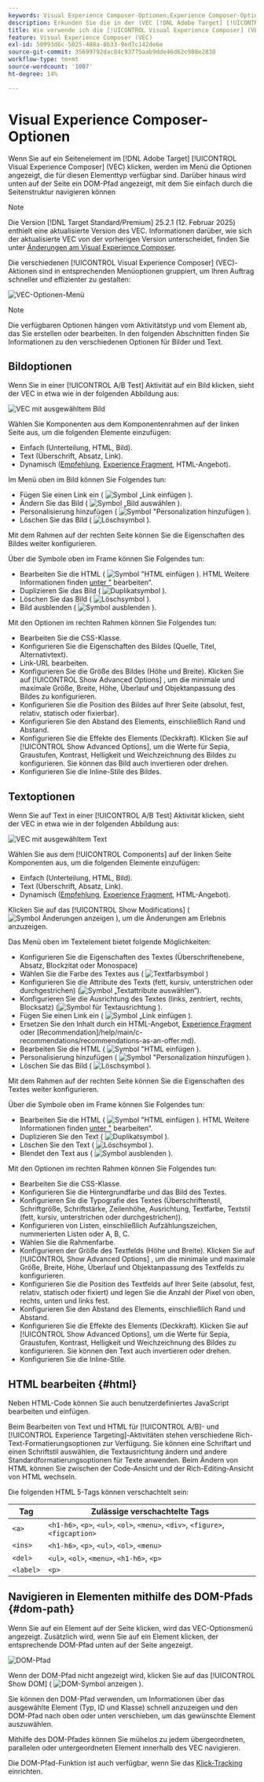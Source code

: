 ```yaml
---
keywords: Visual Experience Composer-Optionen;Experience Composer-Optionen;Erlebnisoptionen;Text bearbeiten;HTML bearbeiten;Text/HTML bearbeiten;Hintergrundfarbe bearbeiten;Hintergrundfarbe;Element einfügen;Link bearbeiten;Visual Experience Composer-Link;CSS-Klasse bearbeiten;CSS-Klasse;CSS-Klasse;Angebot wechseln;Angebot vertauschen;Bild vertauschen;Bild vertauschen;Element entfernen;Element entfernen;Element ausblenden;Element neu anordnen;Element verschieben;Elementgröße ändern;Element vergrößern;Auswahl erweitern;zu diesem Link navigieren;Link navigieren;navigieren;Link navigieren;Link navigieren;Link;Rückgängig;Wiederholen;Wiederholen;benutzerspezifische Ereignisse;Ereignisse;Web-Komponenten;Angebot Entscheidung;Offer Decisioning
description: Erkunden Sie die in der (VEC [!DNL Adobe Target] [!UICONTROL Visual Experience Composer] verfügbaren Optionen.
title: Wie verwende ich die [!UICONTROL Visual Experience Composer] (VEC)-Optionen?
feature: Visual Experience Composer (VEC)
exl-id: 50993d6c-5025-488a-8b33-9ed7c142de6e
source-git-commit: 35699792dac84c93775aab9dde46d62c988e2838
workflow-type: tm+mt
source-wordcount: '1007'
ht-degree: 14%

---
```


# Visual Experience Composer-Optionen

Wenn Sie auf ein Seitenelement im [!DNL Adobe Target] [!UICONTROL Visual Experience Composer] (VEC) klicken, werden im Menü die Optionen angezeigt, die für diesen Elementtyp verfügbar sind. Darüber hinaus wird unten auf der Seite ein DOM-Pfad angezeigt, mit dem Sie einfach durch die Seitenstruktur navigieren können

>[!NOTE]
>
>Die Version [!DNL Target Standard/Premium] 25.2.1 (12. Februar 2025) enthielt eine aktualisierte Version des VEC. Informationen darüber, wie sich der aktualisierte VEC von der vorherigen Version unterscheidet, finden Sie unter [Änderungen am Visual Experience Composer](/help/main/c-experiences/c-visual-experience-composer/vec-changes.md).


Die verschiedenen [!UICONTROL Visual Experience Composer] (VEC)-Aktionen sind in entsprechenden Menüoptionen gruppiert, um Ihren Auftrag schneller und effizienter zu gestalten:

![VEC-Optionen-Menü](/help/main/c-experiences/c-visual-experience-composer/assets/vec-options.png)

>[!NOTE]
>
>Die verfügbaren Optionen hängen vom Aktivitätstyp und vom Element ab, das Sie erstellen oder bearbeiten. In den folgenden Abschnitten finden Sie Informationen zu den verschiedenen Optionen für Bilder und Text.

## Bildoptionen

Wenn Sie in einer [!UICONTROL A/B Test] Aktivität auf ein Bild klicken, sieht der VEC in etwa wie in der folgenden Abbildung aus:

![VEC mit ausgewähltem Bild](/help/main/c-experiences/c-visual-experience-composer/assets/vec-image.png)

Wählen Sie Komponenten aus dem Komponentenrahmen auf der linken Seite aus, um die folgenden Elemente einzufügen:

* Einfach (Unterteilung, HTML, Bild).
* Text (Überschrift, Absatz, Link).
* Dynamisch ([Empfehlung](/help/main/c-recommendations/recommendations-as-an-offer.md), [Experience Fragment](/help/main/c-experiences/c-manage-content/aem-experience-fragments.md), HTML-Angebot).

Im Menü oben im Bild können Sie Folgendes tun:

* Fügen Sie einen Link ein ( ![Symbol „Link einfügen](/help/main/assets/icons/Link.svg) ).
* Ändern Sie das Bild ( ![Symbol „Bild auswählen](/help/main/assets/icons/Images.svg) ).
* Personalisierung hinzufügen ( ![Symbol &quot;Personalization hinzufügen](/help/main/assets/icons/PersonalizationField.svg) ).
* Löschen Sie das Bild ( ![Löschsymbol](/help/main/assets/icons/Delete.svg) ).

Mit dem Rahmen auf der rechten Seite können Sie die Eigenschaften des Bildes weiter konfigurieren.

Über die Symbole oben im Frame können Sie Folgendes tun:

* Bearbeiten Sie die HTML ( ![Symbol &quot;HTML einfügen](/help/main/assets/icons/Code.svg) ). HTML Weitere Informationen finden [ unter &quot;](#html) bearbeiten“.
* Duplizieren Sie das Bild ( ![Duplikatsymbol](/help/main/assets/icons/Code.svg) ).
* Löschen Sie das Bild ( ![Löschsymbol](/help/main/assets/icons/Delete.svg) ).
* Bild ausblenden ( ![Symbol ausblenden](/help/main/assets/icons/VisibilityOff.svg) ).

Mit den Optionen im rechten Rahmen können Sie Folgendes tun:

* Bearbeiten Sie die CSS-Klasse.
* Konfigurieren Sie die Eigenschaften des Bildes (Quelle, Titel, Alternativtext).
* Link-URL bearbeiten.
* Konfigurieren Sie die Größe des Bildes (Höhe und Breite). Klicken Sie auf [!UICONTROL Show Advanced Options] , um die minimale und maximale Größe, Breite, Höhe, Überlauf und Objektanpassung des Bildes zu konfigurieren.
* Konfigurieren Sie die Position des Bildes auf Ihrer Seite (absolut, fest, relativ, statisch oder fixierbar).
* Konfigurieren Sie den Abstand des Elements, einschließlich Rand und Abstand.
* Konfigurieren Sie die Effekte des Elements (Deckkraft). Klicken Sie auf [!UICONTROL Show Advanced Options], um die Werte für Sepia, Graustufen, Kontrast, Helligkeit und Weichzeichnung des Bildes zu konfigurieren. Sie können das Bild auch invertieren oder drehen.
* Konfigurieren Sie die Inline-Stile des Bildes.

## Textoptionen

Wenn Sie auf Text in einer [!UICONTROL A/B Test] Aktivität klicken, sieht der VEC in etwa wie in der folgenden Abbildung aus:

![VEC mit ausgewähltem Text](/help/main/c-experiences/c-visual-experience-composer/assets/vec-text.png)

Wählen Sie aus dem [!UICONTROL Components] auf der linken Seite Komponenten aus, um die folgenden Elemente einzufügen:

* Einfach (Unterteilung, HTML, Bild).
* Text (Überschrift, Absatz, Link).
* Dynamisch ([Empfehlung](/help/main/c-recommendations/recommendations-as-an-offer.md), [Experience Fragment](/help/main/c-experiences/c-manage-content/aem-experience-fragments.md), HTML-Angebot).

Klicken Sie auf das [!UICONTROL Show Modifications] ( ![Symbol Änderungen anzeigen](/help/main/assets/icons/History.svg) ), um die Änderungen am Erlebnis anzuzeigen.

Das Menü oben im Textelement bietet folgende Möglichkeiten:

* Konfigurieren Sie die Eigenschaften des Textes (Überschriftenebene, Absatz, Blockzitat oder Monospace)
* Wählen Sie die Farbe des Textes aus ( ![Textfarbsymbol](/help/main/assets/icons/TextColor.svg) )
* Konfigurieren Sie die Attribute des Texts (fett, kursiv, unterstrichen oder durchgestrichen) (![Symbol „Textattribute auswählen“](/help/main/assets/icons/Text.svg)).
* Konfigurieren Sie die Ausrichtung des Textes (links, zentriert, rechts, Blocksatz) (![Symbol für Textausrichtung](/help/main/assets/icons/TextAlignCenter.svg) ).
* Fügen Sie einen Link ein ( ![Symbol „Link einfügen](/help/main/assets/icons/Link.svg) ).
* Ersetzen Sie den Inhalt durch ein HTML-Angebot, [Experience Fragment](/help/main/c-experiences/c-manage-content/aem-experience-fragments.md) oder [Recommendation]/help/main/c-recommendations/recommendations-as-an-offer.md).
* Bearbeiten Sie die HTML ( ![Symbol &quot;HTML einfügen](/help/main/assets/icons/Code.svg) ).
* Personalisierung hinzufügen ( ![Symbol &quot;Personalization hinzufügen](/help/main/assets/icons/PersonalizationField.svg) ).
* Löschen Sie das Bild ( ![Löschsymbol](/help/main/assets/icons/Delete.svg) ).

Mit dem Rahmen auf der rechten Seite können Sie die Eigenschaften des Textes weiter konfigurieren.

Über die Symbole oben im Frame können Sie Folgendes tun:

* Bearbeiten Sie die HTML ( ![Symbol &quot;HTML einfügen](/help/main/assets/icons/Code.svg) ). HTML Weitere Informationen finden [ unter &quot;](#html) bearbeiten“.
* Duplizieren Sie den Text ( ![Duplikatsymbol](/help/main/assets/icons/Code.svg) ).
* Löschen Sie den Text ( ![Löschsymbol](/help/main/assets/icons/Delete.svg) ).
* Blendet den Text aus ( ![Symbol ausblenden](/help/main/assets/icons/VisibilityOff.svg) ).

Mit den Optionen im rechten Rahmen können Sie Folgendes tun:

* Bearbeiten Sie die CSS-Klasse.
* Konfigurieren Sie die Hintergrundfarbe und das Bild des Textes.
* Konfigurieren Sie die Typografie des Textes (Überschriftenstil, Schriftgröße, Schriftstärke, Zeilenhöhe, Ausrichtung, Textfarbe, Textstil (fett, kursiv, unterstrichen oder durchgestrichen)).
* Konfigurieren von Listen, einschließlich Aufzählungszeichen, nummerierten Listen oder A, B, C.
* Wählen Sie die Rahmenfarbe.
* Konfigurieren der Größe des Textfelds (Höhe und Breite). Klicken Sie auf [!UICONTROL Show Advanced Options] , um die minimale und maximale Größe, Breite, Höhe, Überlauf und Objektanpassung des Textfelds zu konfigurieren.
* Konfigurieren Sie die Position des Textfelds auf Ihrer Seite (absolut, fest, relativ, statisch oder fixiert) und legen Sie die Anzahl der Pixel von oben, rechts, unten und links fest.
* Konfigurieren Sie den Abstand des Elements, einschließlich Rand und Abstand.
* Konfigurieren Sie die Effekte des Elements (Deckkraft). Klicken Sie auf [!UICONTROL Show Advanced Options], um die Werte für Sepia, Graustufen, Kontrast, Helligkeit und Weichzeichnung des Bildes zu konfigurieren. Sie können den Text auch invertieren oder drehen.
* Konfigurieren Sie die Inline-Stile.

## HTML bearbeiten {#html}

Neben HTML-Code können Sie auch benutzerdefiniertes JavaScript bearbeiten und einfügen.

Beim Bearbeiten von Text und HTML für [!UICONTROL A/B]- und [!UICONTROL Experience Targeting]-Aktivitäten stehen verschiedene Rich-Text-Formatierungsoptionen zur Verfügung. Sie können eine Schriftart und einen Schriftstil auswählen, die Textausrichtung ändern und andere Standardformatierungsoptionen für Texte anwenden. Beim Ändern von HTML können Sie zwischen der Code-Ansicht und der Rich-Editing-Ansicht von HTML wechseln.

Die folgenden HTML 5-Tags können verschachtelt sein:

| Tag | Zulässige verschachtelte Tags |
| --- | --- |
| `<a>` | `<h1-h6>`, `<p>`, `<ul>`, `<ol>`, `<menu>`, `<div>`, `<figure>`, `<figcaption>` |
| `<ins>` | `<h1-h6>`, `<p>`, `<ul>`, `<ol>`, `<menu>` |
| `<del>` | `<ul>`, `<ol>`, `<menu>`, `<h1-h6>`, `<p>` |
| `<label>` | `<p>` |

## Navigieren in Elementen mithilfe des DOM-Pfads {#dom-path}

Wenn Sie auf ein Element auf der Seite klicken, wird das VEC-Optionsmenü angezeigt. Zusätzlich wird, wenn Sie auf ein Element klicken, der entsprechende DOM-Pfad unten auf der Seite angezeigt.

![DOM-Pfad](/help/main/c-experiences/c-visual-experience-composer/assets/dom-path-refresh.png)

Wenn der DOM-Pfad nicht angezeigt wird, klicken Sie auf das [!UICONTROL Show DOM] ( ![DOM-Symbol anzeigen](/help/main/assets/icons/LayersBringToFront.svg) ).

Sie können den DOM-Pfad verwenden, um Informationen über das ausgewählte Element (Typ, ID und Klasse) schnell anzuzeigen und den DOM-Pfad nach oben oder unten verschieben, um das gewünschte Element auszuwählen.

<!--When you hover over the DOM path, a blue box highlights the corresponding element in the VEC. When you click the element, an orange box highlights the element and the VEC options menu displays, as explained above.-->

Mithilfe des DOM-Pfades können Sie mühelos zu jedem übergeordneten, parallelen oder untergeordneten Element innerhalb des VEC navigieren.

Die DOM-Pfad-Funktion ist auch verfügbar, wenn Sie das [Klick-Tracking](/help/main/c-activities/r-success-metrics/click-tracking.md) einrichten.

<!--## [!UICONTROL Edit]

The following options are available:

### [!UICONTROL Text/HTML] {#edit-text-html}

Change the HTML code for the element, such as the text for a text area, button, or link.

In addition to HTML code, you can edit and inject custom JavaScript.

Several rich text formatting options are available when editing text and HTML for [!UICONTROL A/B] and [!UICONTROL Experience Targeting] activities. You can choose a font, select a font style, change text alignment, and other standard text formatting options. When modifying HTML, you can toggle between the code view and rich-editing view of the HTML.

The following HTML5 tags can be nested:

|Tag|Allowed Nested Tags|
| --- | --- |
|`<a>`|`<h1-h6>`, `<p>`, `<ul>`, `<ol>`, `<menu>`, `<div>`, `<figure>`, `<figcaption>`|
|`<ins>`|`<h1-h6>`, `<p>`, `<ul>`, `<ol>`, `<menu>`|
|`<del>`|`<ul>`, `<ol>`, `<menu>`, `<h1-h6>`, `<p>`|
|`<label>`|`<p>`|

### [!UICONTROL Background Color]

Use the color picker to select or configure a background color. You can select a color swatch, and adjust it using RGB values or color hex codes. The red x in the color picker makes the background transparent.

**Note:** This option is not available for an element where a background image is set. 

### [!UICONTROL Styles] {#styles}

Use the [!UICONTROL Styles] panel to view or edit the value of existing styles for the selected element. You can also add additional styling.

To access the [!UICONTROL Styles] panel, click a page element from within the VEC, then click **[!UICONTROL Edit]** > **[!UICONTROL Styles]**.

The [!UICONTROL Styles] panel displays on the right side of the VEC. The panel contains a list of styles that lets you edit or add to the selected element. A real-time CSS Editor lets you view changes and add styles if you are comfortable using Cascading Style Sheets (CSS) or if you receive code from your developer.

![Styles panel](/help/main/c-experiences/c-visual-experience-composer/assets/styles-panel-new.png)

As you apply different styles, you can always revert your changes by clicking the [!UICONTROL Revert] icon that displays at the top-right corner of the [!UICONTROL Styles] panel after you change any section. Clicking the [!UICONTROL Revert] icon reverts all changes on the current section's panel.

Expand each section to edit or add styles, as explained below. To save your changes, click the [!UICONTROL Back] icon at the top of the panel to return to the panel's main display, then click **[!UICONTROL Save]**. 

Blue dots on the main panel and next to each option on the various section panels indicate that you have changed the corresponding styles. This visual indicator makes it easy for you to review your changes before clicking [!UICONTROL Save].

>[!NOTE]
>
>Quick actions for layout changes, background color, resizing, and move are also available as separate actions in the VEC menu. These options can be used as separate actions or you can use the Styles menu, as explained here.

* **[!UICONTROL Background]**

  Change the background color and image.

  * Color (specify the color code or use the color picker)
  * Image (select an image from the image picker)
  * Image source (specify an external URL)
  * Attachment
    * Click the top drop-down list to select scroll, fixed, or local
    * Click the bottom drop-down list to select repeat, repeat-x, repeat-y, no-repeat, space, or round
  * Clip
    * Click the top drop-down list to select border-box, padding-box, content-box, or text
    * Click the bottom drop-down list to select auto audio or audio

* **[!UICONTROL Typography]**

  Change the typography of an element. Typography edits are quick and easy. 

  Although the rich text editor (Edit Text/HTML) is available for fine tuning, quick actions to change the entire element is available via this option. If you want to apply typography changes to only a part of the text (not to the full text), use the [rich text editor](/help/main/c-experiences/c-visual-experience-composer/c-vec-code-editor/vec-code-editor.md). 

  You can edit the following typography styles:

  * [!UICONTROL Font size]
  * [!UICONTROL Font weight]
  * [!UICONTROL Font style]
  * [!UICONTROL Color] (specify the color code or use the color picker)
  * [!UICONTROL Word spacing]
  * [!UICONTROL Line height]
  * [!UICONTROL Text alignment]

* **[!UICONTROL Margin]**

  Change the margin for the selected element. You can change the left, right, bottom, and top margins.

  Click the drop-down icon for each margin to choose from the following options:

  * [!UICONTROL Auto] 
  * [!UICONTROL Value] (drag the slider to set the margin or specify the number of pixels for each margin)

  Margin supports positive and negative values.

  Target also supports other size units, such as rem, pc, em. For more information about these units, see [Web Style Sheets CSS Tips and Tricks](https://www.w3.org/Style/Examples/007/units.en.html).

* **[!UICONTROL Padding]**

  Change the padding for the selected element. You can change the left, right, bottom, and top padding.

  Drag the slider to set the padding or specify the number of pixels for padding.

  Padding supports width scales from 0 onwards.

  Target also supports [other size units](https://www.w3.org/Style/Examples/007/units.en.html), such as rem, pc, em.

* **[!UICONTROL Border]**

  Click the border icons at the top of the panel to change the selected element's border.

  You can edit the following styles for each border (top, right, bottom, and left):

  * [!UICONTROL Border style] (none, hidden, dotted, dashed, solid, or double)
  * [!UICONTROL Border color] (specify the color code or use the color picker)
  * [!UICONTROL Border width] (drag the slider to select a border width or specify the width in pixels)

  Border supports width scales from 0 onwards.

  Target also supports [other size units](https://www.w3.org/Style/Examples/007/units.en.html), such as rem, pc, em.

* **[!UICONTROL Position]**

  Move the selected element from its current position. You can change the element's top, bottom, left, right, and [Z-index](https://www.w3schools.com/cssref/pr_pos_z-index.asp) position.

  Click the [!UICONTROL Static] drop-down list to choose from the following position options:

  * [!UICONTROL Static]
  * [!UICONTROL Relative]
  * [!UICONTROL Absolute]
  * [!UICONTROL Sticky]
  * [!UICONTROL Fixed]

  Click the drop-down icon for each position to choose from the following options:

  * [!UICONTROL Auto] 
  * [!UICONTROL Value] (drag the slider to position the element or specify the number of pixels you want to move the element)

  Position supports positive and negative values.

  Target also supports [other size units](https://www.w3.org/Style/Examples/007/units.en.html), such as rem, pc, em.

* **[!UICONTROL Size]**

  Change the selected element's width and height.

  Click the drop-down icon next to [!UICONTROL Width] and [!UICONTROL Height] to choose from the following options:

  * [!UICONTROL Auto] 
  * [!UICONTROL Value] (drag the slider to size the element or specify the number of pixels for each dimension)

* **[!UICONTROL Filter]**

  Drag the slider for each filter option or specify the desired percentage:

  * [!UICONTROL Sepia]
  * [!UICONTROL Contrast]
  * [!UICONTROL Brightness]
  * [!UICONTROL GrayScale]
  * [!UICONTROL Blur]
  * [!UICONTROL Opacity]
  * [!UICONTROL Invert]
  *[!UICONTROL  Hue-rotate]
  * [!UICONTROL Saturate]

* **[!UICONTROL CSS Editor]**

  The real-time CSS Editor lets you view changes and add styles if you are comfortable using Cascading Style Sheets (CSS) or if you receive code from your developer.

  The CSS Editor displays any changes that you make in the Styles panel. As shown in the illustration below, the font size, top border, and image size have been changed:

  ![CSS editor with changes](/help/main/c-experiences/c-visual-experience-composer/assets/css-changes.png)

  Notice the blue dots next to the [!UICONTROL Typography], [!UICONTROL Border], and [!UICONTROL Size] options in the preceding illustration. These dots indicate that you have changed these sections. If you open these section panels, blue dots display next to the specific options that you changed.

  You can type your own code if your desired style is not available by default in the [!UICONTROL Styles].

  The CSS Editor shows details for the current session only. If you save changes and then reopen the editor, details about your previous change do not display in the editor, even if you select the same element again.

  >[!IMPORTANT]
  >
  >You can apply a background image using the CSS Editor, but it might cause flicker. Test your changes before deployment.

### [!UICONTROL CSS Class]

Specify the predefined CSS class used for the element. If more than one element is selected, separate multiple CSS classes with a space.

Available for [!UICONTROL A/B], [!UICONTROL Automated Personalization], and [!UICONTROL Multivariate Test] activities.

### [!UICONTROL Link]

Change the URL in the link.

Use Edit Link to update the selector to point to the same image element. However, linking to a different image element is not supported. To link to a different image element, delete the original action from the code editor and use the [!UICONTROL Visual Experience Composer] to apply the action on the other image element.

## [!UICONTROL Insert Before]

The following options are available:

### [!UICONTROL Offer Decision]

Add an [offer created in [!DNL Adobe Journey Optimizer]](https://experienceleague.adobe.com/docs/journey-optimizer/using/offer-decisioniong/get-started/starting-offer-decisioning.html){target=_blank} to present the best offer and experience to your customers using offer decisioning.

**Note:** This option is available when editing or creating [manual [!UICONTROL A/B Test]](/help/main/c-activities/t-test-ab/test-ab.md#types) or [[!UICONTROL Experience Targeting]](/help/main/c-activities/t-experience-target/experience-target.md) (XT) activities only. This option is not available for other activity types.

For more information, see [Use offer decisions](/help/main/c-integrating-target-with-mac/ajo/offer-decision.md).

### [!UICONTROL Image], [!UICONTROL HTML], and [!UICONTROL Text]

Add any kind of element to your page in addition to modifying existing content. Add text, code, lists, and more to create entirely different experiences to test.

Select an element on the page, then click [!UICONTROL Insert Before] and choose whether you want to insert an image, HTML, or text. The inserted element appears before the selected element.

The behavior of the inserted element depends on the structure of your page, your CSS, and other page configuration options. Valid HTML is required to make your page appear correctly. Always test your page after inserting an item to make sure it appears as expected.

[!UICONTROL Recommendations] supports [!UICONTROL Insert Before] the contents of DIV, SECTION, and ARTICLE tags.

**Note:** Inserting an image requires that [!DNL Adobe Scene7 Publishing System] is enabled so you have access to the image library.

### Recommendation

Include recommendations inside A/B Test (including Auto-Allocate and Auto-Target) and Experience Targeting (XT) activities. For more information, see [Recommendations as an offer](/help/main/c-recommendations/recommendations-as-an-offer.md).

### [!UICONTROL Experience Fragment]

Insert experience fragments created in [!DNL Adobe Experience Manager] (AEM) in [!DNL Target] activities to aid optimization or personalization. For more information, see [AEM Experience Fragments](/help/main/c-experiences/c-manage-content/aem-experience-fragments.md).

## [!UICONTROL Insert After]

The following options are available:

### [!UICONTROL Offer Decision]

Add an [offer created in [!DNL Adobe Journey Optimizer]](https://experienceleague.adobe.com/docs/journey-optimizer/using/offer-decisioniong/get-started/starting-offer-decisioning.html){target=_blank} to present the best offer and experience to your customers using offer decisioning.

**Note:** This option is available when editing or creating [manual [!UICONTROL A/B Test]](/help/main/c-activities/t-test-ab/test-ab.md#types) or [[!UICONTROL Experience Targeting]](/help/main/c-activities/t-experience-target/experience-target.md) (XT) activities only. This option is not available for other activity types.

For more information, see [Use offer decisions](/help/main/c-integrating-target-with-mac/ajo/offer-decision.md).

### [!UICONTROL Image], [!UICONTROL HTML], and [!UICONTROL Text]

Add any kind of element to your page in addition to modifying existing content. Add text, code, lists, and more to create entirely different experiences to test.

Select an element on the page, then click [!UICONTROL Insert After] and choose whether you want to insert an image, HTML, or text. The inserted element appears after the selected element.

The behavior of the inserted element depends on the structure of your page, your CSS, and other page configuration options. Valid HTML is required to make your page appear correctly. Always test your page after inserting an item to make sure it appears as expected.

[!UICONTROL Recommendations] supports [!UICONTROL Insert After] the contents of DIV, SECTION, and ARTICLE tags.

**Note:** Inserting an image requires that [!DNL Adobe Scene7 Publishing System] is enabled so you have access to the image library.

### Recommendation

Include recommendations inside A/B Test (including Auto-Allocate and Auto-Target) and Experience Targeting (XT) activities. For more information, see [Recommendations as an offer](/help/main/c-recommendations/recommendations-as-an-offer.md).

### [!UICONTROL Experience Fragment]

Insert experience fragments created in [!DNL Adobe Experience Manager] (AEM) in [!DNL Target] activities to aid optimization or personalization. For more information, see [AEM Experience Fragments](/help/main/c-experiences/c-manage-content/aem-experience-fragments.md).

## [!UICONTROL Replace Content]

The following options are available:

### [!UICONTROL Offer Decision]

Add an [offer created in [!DNL Adobe Journey Optimizer]](https://experienceleague.adobe.com/docs/journey-optimizer/using/offer-decisioniong/get-started/starting-offer-decisioning.html){target=_blank} to present the best offer and experience to your customers using offer decisioning.

**Note:** This option is available when editing or creating [manual [!UICONTROL A/B Test]](/help/main/c-activities/t-test-ab/test-ab.md#types) or [[!UICONTROL Experience Targeting]](/help/main/c-activities/t-experience-target/experience-target.md) (XT) activities only. This option is not available for other activity types.

For more information, see [Use offer decisions](/help/main/c-integrating-target-with-mac/ajo/offer-decision.md).

### [!UICONTROL Image]

Select a different image from the Content Library. The images available for swapping include the images uploaded to the Experience Cloud assets folder or uploaded in the Content Library in Target.

During initial activity creation, the URL displayed is not the URL used for delivery. Upon activity synching, that URL is updated to a production Scene7 URL.

For example, the initial URL might look like the following example:

`https://test.marketing.adobe.com/content/dam/mac/scholasticinc/Aug_MBM.jpeg?ch_ck=1470774943867`

After activity syncing, the delivery URL might look like the following example:

`http://s7d2.scene7.com/is/image/TargetTest/Aug_MBM?tm=1470768352933&fit=constrain&hei=173&wid=300`

Recommendations supports Replace With in DIV, SECTION, and ARTICLE tags.

**Note:** Swapping images requires an Adobe Scene7 Publishing System Account.

### [!UICONTROL HTML Offer]

Select a different offer from the [!UICONTROL Content Library].

**Note:** HTML Offers are stored on [!DNL Target] servers.

An HTML offer can be up to 256 KB.

### Recommendation

Include recommendations inside A/B Test (including Auto-Allocate and Auto-Target) and Experience Targeting (XT) activities. For more information, see [Recommendations as an offer](/help/main/c-recommendations/recommendations-as-an-offer.md).

### [!UICONTROL Experience Fragment]

Insert experience fragments created in [!DNL Adobe Experience Manager] (AEM) in [!DNL Target] activities to aid optimization or personalization. For more information, see [AEM Experience Fragments](/help/main/c-experiences/c-manage-content/aem-experience-fragments.md).

## [!UICONTROL Layout]

The following options are available:

### [!UICONTROL Rearrange]

Drag the element to another location inside the same parent element or DIV. Other elements shift location to make space for the rearranged element.

**Note**: Click-tracking does not work on rearranged items.

Currently, certain VEC actions, such as [!UICONTROL Rearrange] and [!UICONTROL Move], assume that the sibling elements of the source and destination parent elements are completely loaded. If lazy loading occurs under the parent DOM elements (source or destination), these VEC actions can cause inconsistent behavior. We are working on a more reliable approach to make VEC actions work in lazy-loaded DOM elements. As a temporary workaround, you can use [!UICONTROL Custom Code] in these scenarios to render your experiences.

### [!UICONTROL Resize]

Resize an element on your page. When you select [!UICONTROL Resize], a handle appears in the bottom-right corner of the element that lets you drag that corner to resize. Hold the Shift key to retain the same aspect ratio.

**Note:** Inline elements cannot be resized.

### [!UICONTROL Move] {#move}

Move elements on your page. Unlike the [!UICONTROL Rearrange] option, [!UICONTROL Move] does not shift other elements to make room for the element being moved. Use the arrow keys to fine tune the move. (Planned enhancement: support to ensure moved elements are not hidden behind other elements.)

In certain situations, such as when a CSS restriction requires an element to remain inside its parent element, you cannot move the element outside its parent. An element cannot be moved outside of a container that has following CSS property: `overflow: hidden`.

See [!UICONTROL Rearrange] above for more information about inconsistent behavior with the [!UICONTROL Move] and [!UICONTROL Rearrange] actions due to lazy loading of DOM elements.

### [!UICONTROL Hide]

Hide the element. The white space remains, but the content is removed.

### [!UICONTROL Remove]

Remove the element. The white space behind the image is removed and the space where the element was is collapsed.

**Note:** Items within a "classic" mbox (an mbox created within a Target Classic campaign) cannot be removed using this option.

## [!UICONTROL Expand Section]

Select the parent element in addition to the originally selected element. When you select any parent element, all children of that element are automatically selected. You can expand the selection multiple times.

## [!UICONTROL Navigate to Link]

Open the destination of the link.

## [!UICONTROL Undo]/[!UICONTROL Redo]

Undo changes you make to your activities during an editing session. You can also redo changes that have been previously undone.

## Considerations {#considerations}

* If an offer contains HTML content, see "How at.js renders offers with HTML content" in [How at.js works](https://experienceleague.adobe.com/docs/target-dev/developer/client-side/at-js-implementation/at-js/how-atjs-works.html){target=_blank} for more information.

## Custom element support {#custom}

The VEC supports [Web Components](https://developer.mozilla.org/en-US/docs/Web/Web_Components) to let you create and test personalized experiences and offers on custom elements and on elements inside custom elements. This functionality is available in the VEC for all [!DNL Target] activity types.

>[!NOTE]
>
>VEC support for custom elements is supported in [at.js version](https://experienceleague.adobe.com/docs/target-dev/developer/client-side/at-js-implementation/target-atjs-versions.html){target=_blank} 2.7.0 (or later){target=_blank}. Ensure that your website has the required version deployed. If you are using the [Visual Experience Composer helper extension](/help/main/c-experiences/c-visual-experience-composer/r-troubleshoot-composer/vec-helper-browser-extension.md), it must also have the required version of at.js deployed. The VEC options described above are not visible and available for use with non-supported versions of at.js.
>
>VEC support for custom elements is currently not supported with the [Adobe Experience Platform Web SDK](https://experienceleague.adobe.com/docs/target-dev/developer/client-side/aep-web-sdk.html){target=_blank}.

Most VEC actions are supported on custom events and inside custom events, with the following exceptions: 

The following actions are not available on custom elements:

* [!UICONTROL Edit]
  * [!UICONTROL Text/HTML]
  * [!UICONTROL Link]
  * [!UICONTROL Edit Source]

* [!UICONTROL Replace Content]

The following action is not available inside custom elements:

* [!UICONTROL Layout]
  * [!UICONTROL Rearrange]-->
